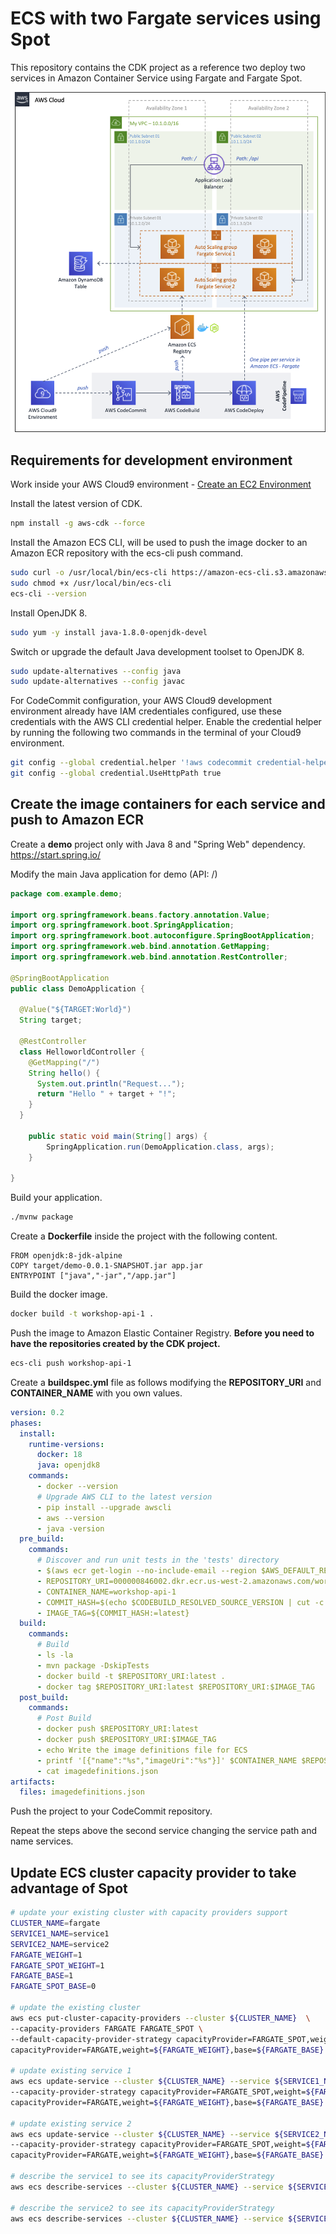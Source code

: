 # ECS with two Fargate services using Spot

This repository contains the CDK project as a reference two deploy two services in Amazon Container Service using Fargate and Fargate Spot.

![ECS with two Fargate services using Spot](images/diagram.png)

## Requirements for development environment

Work inside your AWS Cloud9 environment - [Create an EC2 Environment](https://docs.aws.amazon.com/cloud9/latest/user-guide/create-environment-main.html#create-environment-console)


Install the latest version of CDK.

``` bash
npm install -g aws-cdk --force
```

Install the Amazon ECS CLI, will be used to push the image docker to an Amazon ECR repository with the ecs-cli push command.

``` bash
sudo curl -o /usr/local/bin/ecs-cli https://amazon-ecs-cli.s3.amazonaws.com/ecs-cli-linux-amd64-latest
sudo chmod +x /usr/local/bin/ecs-cli
ecs-cli --version
```

Install OpenJDK 8.

``` bash
sudo yum -y install java-1.8.0-openjdk-devel
```

Switch or upgrade the default Java development toolset to OpenJDK 8.

``` bash
sudo update-alternatives --config java
sudo update-alternatives --config javac
```

For CodeCommit configuration, your AWS Cloud9 development environment already have IAM credentiales configured, use these credentials with the AWS CLI credential helper. Enable the credential helper by running the following two commands in the terminal of your Cloud9 environment.

``` bash
git config --global credential.helper '!aws codecommit credential-helper $@'
git config --global credential.UseHttpPath true
```

## Create the image containers for each service and push to Amazon ECR

Create a **demo** project only with Java 8 and "Spring Web" dependency. https://start.spring.io/

Modify the main Java application for demo (API: /)

``` java
package com.example.demo;

import org.springframework.beans.factory.annotation.Value;
import org.springframework.boot.SpringApplication;
import org.springframework.boot.autoconfigure.SpringBootApplication;
import org.springframework.web.bind.annotation.GetMapping;
import org.springframework.web.bind.annotation.RestController;

@SpringBootApplication
public class DemoApplication {
	
  @Value("${TARGET:World}")
  String target;

  @RestController
  class HelloworldController {
    @GetMapping("/")
    String hello() {
      System.out.println("Request...");
      return "Hello " + target + "!";
    }
  }

	public static void main(String[] args) {
		SpringApplication.run(DemoApplication.class, args);
	}

}
```

Build your application.

``` bash
./mvnw package
```

Create a **Dockerfile** inside the project with the following content.

``` docker
FROM openjdk:8-jdk-alpine
COPY target/demo-0.0.1-SNAPSHOT.jar app.jar
ENTRYPOINT ["java","-jar","/app.jar"]
```

Build the docker image.

``` bash
docker build -t workshop-api-1 .
```

Push the image to Amazon Elastic Container Registry. **Before you need to have the repositories created by the CDK project.**

``` bash
ecs-cli push workshop-api-1
```
Create a **buildspec.yml** file as follows modifying the **REPOSITORY_URI** and **CONTAINER_NAME** with you own values.

``` yaml
version: 0.2
phases:
  install:
    runtime-versions:
      docker: 18
      java: openjdk8
    commands:
      - docker --version
      # Upgrade AWS CLI to the latest version
      - pip install --upgrade awscli
      - aws --version
      - java -version
  pre_build:
    commands:
      # Discover and run unit tests in the 'tests' directory
      - $(aws ecr get-login --no-include-email --region $AWS_DEFAULT_REGION)
      - REPOSITORY_URI=000000846002.dkr.ecr.us-west-2.amazonaws.com/workshop-api-1
      - CONTAINER_NAME=workshop-api-1
      - COMMIT_HASH=$(echo $CODEBUILD_RESOLVED_SOURCE_VERSION | cut -c 1-7)
      - IMAGE_TAG=${COMMIT_HASH:=latest}
  build:
    commands:
      # Build
      - ls -la
      - mvn package -DskipTests
      - docker build -t $REPOSITORY_URI:latest .
      - docker tag $REPOSITORY_URI:latest $REPOSITORY_URI:$IMAGE_TAG
  post_build:
    commands:
      # Post Build
      - docker push $REPOSITORY_URI:latest
      - docker push $REPOSITORY_URI:$IMAGE_TAG
      - echo Write the image definitions file for ECS
      - printf '[{"name":"%s","imageUri":"%s"}]' $CONTAINER_NAME $REPOSITORY_URI:$IMAGE_TAG > imagedefinitions.json
      - cat imagedefinitions.json
artifacts:
  files: imagedefinitions.json
```

Push the project to your CodeCommit repository.

Repeat the steps above the second service changing the service path and name services.

## Update ECS cluster capacity provider to take advantage of Spot

``` bash
# update your existing cluster with capacity providers support
CLUSTER_NAME=fargate
SERVICE1_NAME=service1
SERVICE2_NAME=service2
FARGATE_WEIGHT=1
FARGATE_SPOT_WEIGHT=1
FARGATE_BASE=1
FARGATE_SPOT_BASE=0

# update the existing cluster
aws ecs put-cluster-capacity-providers --cluster ${CLUSTER_NAME}  \
--capacity-providers FARGATE FARGATE_SPOT \
--default-capacity-provider-strategy capacityProvider=FARGATE_SPOT,weight=${FARGATE_SPOT_WEIGHT},base=${FARGATE_SPOT_BASE} \
capacityProvider=FARGATE,weight=${FARGATE_WEIGHT},base=${FARGATE_BASE}

# update existing service 1
aws ecs update-service --cluster ${CLUSTER_NAME} --service ${SERVICE1_NAME} \
--capacity-provider-strategy capacityProvider=FARGATE_SPOT,weight=${FARGATE_SPOT_WEIGHT},base=${FARGATE_SPOT_BASE} \
capacityProvider=FARGATE,weight=${FARGATE_WEIGHT},base=${FARGATE_BASE} --force-new-deployment

# update existing service 2
aws ecs update-service --cluster ${CLUSTER_NAME} --service ${SERVICE2_NAME} \
--capacity-provider-strategy capacityProvider=FARGATE_SPOT,weight=${FARGATE_SPOT_WEIGHT},base=${FARGATE_SPOT_BASE} \
capacityProvider=FARGATE,weight=${FARGATE_WEIGHT},base=${FARGATE_BASE} --force-new-deployment

# describe the service1 to see its capacityProviderStrategy
aws ecs describe-services --cluster ${CLUSTER_NAME} --service ${SERVICE1_NAME} --query 'services[0].capacityProviderStrategy'

# describe the service2 to see its capacityProviderStrategy
aws ecs describe-services --cluster ${CLUSTER_NAME} --service ${SERVICE2_NAME} --query 'services[0].capacityProviderStrategy'
```